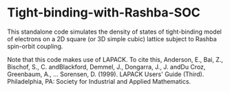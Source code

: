 # Tight-binding-with-Rashba-SOC
This standalone code simulates the density of states of tight-binding model of electrons on a 2D square (or 3D simple cubic) lattice subject to Rashba spin-orbit coupling. 

Note that this code makes use of LAPACK. To cite this, 
Anderson, E., Bai, Z., Bischof, S., C. andBlackford, Demmel, J., Dongarra, J., J. andDu Croz, Greenbaum, A., … Sorensen, D. (1999). LAPACK Users&#x27; Guide (Third). Philadelphia, PA: Society for Industrial and Applied Mathematics.
